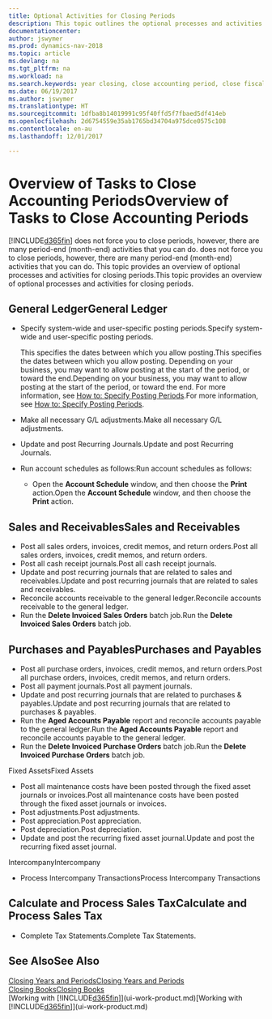 ```yaml
---
title: Optional Activities for Closing Periods
description: This topic outlines the optional processes and activities for closing accounting periods in Dynamics NAV.
documentationcenter: 
author: jswymer
ms.prod: dynamics-nav-2018
ms.topic: article
ms.devlang: na
ms.tgt_pltfrm: na
ms.workload: na
ms.search.keywords: year closing, close accounting period, close fiscal year, aging, creditor payments, vendor payments
ms.date: 06/19/2017
ms.author: jswymer
ms.translationtype: HT
ms.sourcegitcommit: 1dfba8b14019991c95f40ffd5f7fbaed5df414eb
ms.openlocfilehash: 2d6754559e35ab1765bd34704a975dce0575c108
ms.contentlocale: en-au
ms.lasthandoff: 12/01/2017

---
```

# <a name="overview-of-tasks-to-close-accounting-periods"></a><span data-ttu-id="97301-103">Overview of Tasks to Close Accounting Periods</span><span class="sxs-lookup"><span data-stu-id="97301-103">Overview of Tasks to Close Accounting Periods</span></span>
[!INCLUDE[d365fin](includes/d365fin_md.md)]<span data-ttu-id="97301-104"> does not force you to close periods, however, there are many period-end (month-end) activities that you can do.</span><span class="sxs-lookup"><span data-stu-id="97301-104"> does not force you to close periods, however, there are many period-end (month-end) activities that you can do.</span></span> <span data-ttu-id="97301-105">This topic provides an overview of optional processes and activities for closing periods.</span><span class="sxs-lookup"><span data-stu-id="97301-105">This topic provides an overview of optional processes and activities for closing periods.</span></span>  

## <a name="general-ledger"></a><span data-ttu-id="97301-106">General Ledger</span><span class="sxs-lookup"><span data-stu-id="97301-106">General Ledger</span></span>
* <span data-ttu-id="97301-107">Specify system-wide and user-specific posting periods.</span><span class="sxs-lookup"><span data-stu-id="97301-107">Specify system-wide and user-specific posting periods.</span></span>  

    <span data-ttu-id="97301-108">This specifies the dates between which you allow posting.</span><span class="sxs-lookup"><span data-stu-id="97301-108">This specifies the dates between which you allow posting.</span></span> <span data-ttu-id="97301-109">Depending on your business, you may want to allow posting at the start of the period, or toward the end.</span><span class="sxs-lookup"><span data-stu-id="97301-109">Depending on your business, you may want to allow posting at the start of the period, or toward the end.</span></span> <span data-ttu-id="97301-110">For more information, see [How to: Specify Posting Periods](finance-how-specify-posting-periods.md).</span><span class="sxs-lookup"><span data-stu-id="97301-110">For more information, see [How to: Specify Posting Periods](finance-how-specify-posting-periods.md).</span></span>  
* <span data-ttu-id="97301-111">Make all necessary G/L adjustments.</span><span class="sxs-lookup"><span data-stu-id="97301-111">Make all necessary G/L adjustments.</span></span>  
* <span data-ttu-id="97301-112">Update and post Recurring Journals.</span><span class="sxs-lookup"><span data-stu-id="97301-112">Update and post Recurring Journals.</span></span>  
  <!--* Process Consolidations-->
* <span data-ttu-id="97301-113">Run account schedules as follows:</span><span class="sxs-lookup"><span data-stu-id="97301-113">Run account schedules as follows:</span></span>  
  * <span data-ttu-id="97301-114">Open the **Account Schedule** window, and then choose the **Print** action.</span><span class="sxs-lookup"><span data-stu-id="97301-114">Open the **Account Schedule** window, and then choose the **Print** action.</span></span>  

## <a name="sales-and-receivables"></a><span data-ttu-id="97301-115">Sales and Receivables</span><span class="sxs-lookup"><span data-stu-id="97301-115">Sales and Receivables</span></span>
* <span data-ttu-id="97301-116">Post all sales orders, invoices, credit memos, and return orders.</span><span class="sxs-lookup"><span data-stu-id="97301-116">Post all sales orders, invoices, credit memos, and return orders.</span></span>  
* <span data-ttu-id="97301-117">Post all cash receipt journals.</span><span class="sxs-lookup"><span data-stu-id="97301-117">Post all cash receipt journals.</span></span>  
* <span data-ttu-id="97301-118">Update and post recurring journals that are related to sales and receivables.</span><span class="sxs-lookup"><span data-stu-id="97301-118">Update and post recurring journals that are related to sales and receivables.</span></span>  
* <span data-ttu-id="97301-119">Reconcile accounts receivable to the general ledger.</span><span class="sxs-lookup"><span data-stu-id="97301-119">Reconcile accounts receivable to the general ledger.</span></span>  
* <span data-ttu-id="97301-120">Run the **Delete Invoiced Sales Orders** batch job.</span><span class="sxs-lookup"><span data-stu-id="97301-120">Run the **Delete Invoiced Sales Orders** batch job.</span></span>  

## <a name="purchases-and-payables"></a><span data-ttu-id="97301-121">Purchases and Payables</span><span class="sxs-lookup"><span data-stu-id="97301-121">Purchases and Payables</span></span>
* <span data-ttu-id="97301-122">Post all purchase orders, invoices, credit memos, and return orders.</span><span class="sxs-lookup"><span data-stu-id="97301-122">Post all purchase orders, invoices, credit memos, and return orders.</span></span>  
* <span data-ttu-id="97301-123">Post all payment journals.</span><span class="sxs-lookup"><span data-stu-id="97301-123">Post all payment journals.</span></span>  
* <span data-ttu-id="97301-124">Update and post recurring journals that are related to purchases & payables.</span><span class="sxs-lookup"><span data-stu-id="97301-124">Update and post recurring journals that are related to purchases & payables.</span></span>  
* <span data-ttu-id="97301-125">Run the **Aged Accounts Payable** report and reconcile accounts payable to the general ledger.</span><span class="sxs-lookup"><span data-stu-id="97301-125">Run the **Aged Accounts Payable** report and reconcile accounts payable to the general ledger.</span></span>  
* <span data-ttu-id="97301-126">Run the **Delete Invoiced Purchase Orders** batch job.</span><span class="sxs-lookup"><span data-stu-id="97301-126">Run the **Delete Invoiced Purchase Orders** batch job.</span></span>  

<span data-ttu-id="97301-127">Fixed Assets</span><span class="sxs-lookup"><span data-stu-id="97301-127">Fixed Assets</span></span>
* <span data-ttu-id="97301-128">Post all maintenance costs have been posted through the fixed asset journals or invoices.</span><span class="sxs-lookup"><span data-stu-id="97301-128">Post all maintenance costs have been posted through the fixed asset journals or invoices.</span></span>
* <span data-ttu-id="97301-129">Post adjustments.</span><span class="sxs-lookup"><span data-stu-id="97301-129">Post adjustments.</span></span>
* <span data-ttu-id="97301-130">Post appreciation.</span><span class="sxs-lookup"><span data-stu-id="97301-130">Post appreciation.</span></span>
* <span data-ttu-id="97301-131">Post depreciation.</span><span class="sxs-lookup"><span data-stu-id="97301-131">Post depreciation.</span></span>
* <span data-ttu-id="97301-132">Update and post the recurring fixed asset journal.</span><span class="sxs-lookup"><span data-stu-id="97301-132">Update and post the recurring fixed asset journal.</span></span>

<span data-ttu-id="97301-133">Intercompany</span><span class="sxs-lookup"><span data-stu-id="97301-133">Intercompany</span></span>
* <span data-ttu-id="97301-134">Process Intercompany Transactions</span><span class="sxs-lookup"><span data-stu-id="97301-134">Process Intercompany Transactions</span></span>

## <a name="calculate-and-process-sales-tax"></a><span data-ttu-id="97301-135">Calculate and Process Sales Tax</span><span class="sxs-lookup"><span data-stu-id="97301-135">Calculate and Process Sales Tax</span></span>
* <span data-ttu-id="97301-136">Complete Tax Statements.</span><span class="sxs-lookup"><span data-stu-id="97301-136">Complete Tax Statements.</span></span>  

## <a name="see-also"></a><span data-ttu-id="97301-137">See Also</span><span class="sxs-lookup"><span data-stu-id="97301-137">See Also</span></span>
[<span data-ttu-id="97301-138">Closing Years and Periods</span><span class="sxs-lookup"><span data-stu-id="97301-138">Closing Years and Periods</span></span>](year-close-years-periods.md)  
[<span data-ttu-id="97301-139">Closing Books</span><span class="sxs-lookup"><span data-stu-id="97301-139">Closing Books</span></span>](year-close-books.md)  
<span data-ttu-id="97301-140">[Working with [!INCLUDE[d365fin](includes/d365fin_md.md)]](ui-work-product.md)</span><span class="sxs-lookup"><span data-stu-id="97301-140">[Working with [!INCLUDE[d365fin](includes/d365fin_md.md)]](ui-work-product.md)</span></span>

